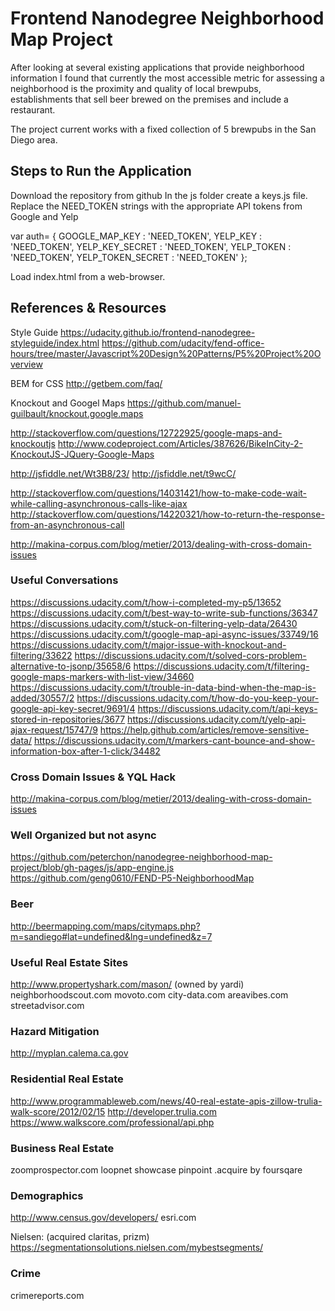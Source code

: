 # Frontend Nanodegree Neighborhood Map Project

After looking at several existing applications that provide neighborhood information I found that currently the
most accessible metric for assessing a neighborhood is the proximity and quality of local brewpubs, establishments that sell beer brewed on the premises and include a restaurant.

The project current works with a fixed collection of 5 brewpubs in the San Diego area.


## Steps to Run the Application
Download the repository from github
In the js folder create a keys.js file. Replace the NEED_TOKEN strings with the appropriate API tokens from Google and Yelp  

var auth= {
    GOOGLE_MAP_KEY : 'NEED_TOKEN',
    YELP_KEY : 'NEED_TOKEN',
    YELP_KEY_SECRET : 'NEED_TOKEN',
    YELP_TOKEN : 'NEED_TOKEN',
    YELP_TOKEN_SECRET : 'NEED_TOKEN'
};

Load index.html from a web-browser.


## References & Resources

Style Guide
https://udacity.github.io/frontend-nanodegree-styleguide/index.html
https://github.com/udacity/fend-office-hours/tree/master/Javascript%20Design%20Patterns/P5%20Project%20Overview

BEM for CSS
http://getbem.com/faq/

Knockout and Googel Maps
https://github.com/manuel-guilbault/knockout.google.maps

http://stackoverflow.com/questions/12722925/google-maps-and-knockoutjs
http://www.codeproject.com/Articles/387626/BikeInCity-2-KnockoutJS-JQuery-Google-Maps

http://jsfiddle.net/Wt3B8/23/
http://jsfiddle.net/t9wcC/

http://stackoverflow.com/questions/14031421/how-to-make-code-wait-while-calling-asynchronous-calls-like-ajax
http://stackoverflow.com/questions/14220321/how-to-return-the-response-from-an-asynchronous-call

http://makina-corpus.com/blog/metier/2013/dealing-with-cross-domain-issues

### Useful Conversations
https://discussions.udacity.com/t/how-i-completed-my-p5/13652
https://discussions.udacity.com/t/best-way-to-write-sub-functions/36347
https://discussions.udacity.com/t/stuck-on-filtering-yelp-data/26430
https://discussions.udacity.com/t/google-map-api-async-issues/33749/16
https://discussions.udacity.com/t/major-issue-with-knockout-and-filtering/33622
https://discussions.udacity.com/t/solved-cors-problem-alternative-to-jsonp/35658/6
https://discussions.udacity.com/t/filtering-google-maps-markers-with-list-view/34660
https://discussions.udacity.com/t/trouble-in-data-bind-when-the-map-is-added/30557/2
https://discussions.udacity.com/t/how-do-you-keep-your-google-api-key-secret/9691/4
https://discussions.udacity.com/t/api-keys-stored-in-repositories/3677
https://discussions.udacity.com/t/yelp-api-ajax-request/15747/9
https://help.github.com/articles/remove-sensitive-data/
https://discussions.udacity.com/t/markers-cant-bounce-and-show-information-box-after-1-click/34482

### Cross Domain Issues & YQL Hack
http://makina-corpus.com/blog/metier/2013/dealing-with-cross-domain-issues

### Well Organized but not async
https://github.com/peterchon/nanodegree-neighborhood-map-project/blob/gh-pages/js/app-engine.js
https://github.com/geng0610/FEND-P5-NeighborhoodMap

### Beer
http://beermapping.com/maps/citymaps.php?m=sandiego#lat=undefined&lng=undefined&z=7

### Useful Real Estate Sites
http://www.propertyshark.com/mason/  (owned by yardi)
neighborhoodscout.com
movoto.com
city-data.com
areavibes.com
streetadvisor.com

### Hazard Mitigation
http://myplan.calema.ca.gov

### Residential Real Estate
http://www.programmableweb.com/news/40-real-estate-apis-zillow-trulia-walk-score/2012/02/15
http://developer.trulia.com
https://www.walkscore.com/professional/api.php

### Business Real Estate
zoomprospector.com
loopnet
showcase
pinpoint .acquire by foursqare

### Demographics
http://www.census.gov/developers/
esri.com

Nielsen: (acquired claritas, prizm)
https://segmentationsolutions.nielsen.com/mybestsegments/

### Crime
crimereports.com
